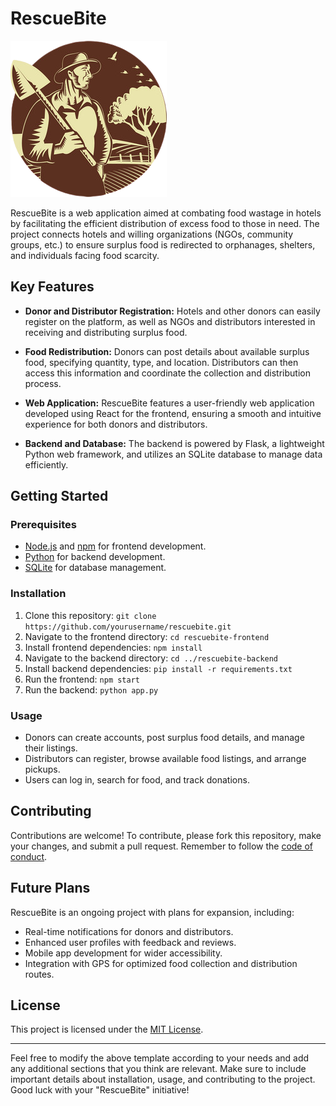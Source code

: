 
# RescueBite

![RescueBite Logo](FrontEnd/public/logo.png) <!-- Replace with your logo image link -->

RescueBite is a web application aimed at combating food wastage in hotels by facilitating the efficient distribution of excess food to those in need. The project connects hotels and willing organizations (NGOs, community groups, etc.) to ensure surplus food is redirected to orphanages, shelters, and individuals facing food scarcity.

## Key Features

- **Donor and Distributor Registration:** Hotels and other donors can easily register on the platform, as well as NGOs and distributors interested in receiving and distributing surplus food.

- **Food Redistribution:** Donors can post details about available surplus food, specifying quantity, type, and location. Distributors can then access this information and coordinate the collection and distribution process.

- **Web Application:** RescueBite features a user-friendly web application developed using React for the frontend, ensuring a smooth and intuitive experience for both donors and distributors.

- **Backend and Database:** The backend is powered by Flask, a lightweight Python web framework, and utilizes an SQLite database to manage data efficiently.

## Getting Started

### Prerequisites

- [Node.js](https://nodejs.org/) and [npm](https://www.npmjs.com/) for frontend development.
- [Python](https://www.python.org/) for backend development.
- [SQLite](https://www.sqlite.org/) for database management.

### Installation

1. Clone this repository: `git clone https://github.com/yourusername/rescuebite.git`
2. Navigate to the frontend directory: `cd rescuebite-frontend`
3. Install frontend dependencies: `npm install`
4. Navigate to the backend directory: `cd ../rescuebite-backend`
5. Install backend dependencies: `pip install -r requirements.txt`
6. Run the frontend: `npm start`
7. Run the backend: `python app.py`

### Usage

- Donors can create accounts, post surplus food details, and manage their listings.
- Distributors can register, browse available food listings, and arrange pickups.
- Users can log in, search for food, and track donations.

## Contributing

Contributions are welcome! To contribute, please fork this repository, make your changes, and submit a pull request. Remember to follow the [code of conduct](CODE_OF_CONDUCT.md).

## Future Plans

RescueBite is an ongoing project with plans for expansion, including:

- Real-time notifications for donors and distributors.
- Enhanced user profiles with feedback and reviews.
- Mobile app development for wider accessibility.
- Integration with GPS for optimized food collection and distribution routes.

## License

This project is licensed under the [MIT License](LICENSE).

---

Feel free to modify the above template according to your needs and add any additional sections that you think are relevant. Make sure to include important details about installation, usage, and contributing to the project. Good luck with your "RescueBite" initiative!
